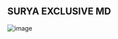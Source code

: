 ## SURYA EXCLUSIVE MD
![image](https://i.pinimg.com/originals/df/f2/f5/dff2f59d1a0ad6e2b6556e3c43c1cf79.jpg)
